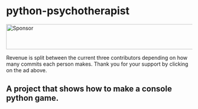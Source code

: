 # python-psychotherapist

<a target='_blank' rel='nofollow' href='https://app.codesponsor.io/link/Kq6Sn61hju7cqQu5xbQPq1eN/AangMonopolyDumbledore8/python-psychotherapist'>
  <img alt='Sponsor' width='888' height='68' src='https://app.codesponsor.io/embed/Kq6Sn61hju7cqQu5xbQPq1eN/AangMonopolyDumbledore8/python-psychotherapist.svg' />
</a>

Revenue is split between the current three contributors depending on how many commits each person makes.
Thank you for your support by clicking on the ad above.

## A project that shows how to make a console python game.
